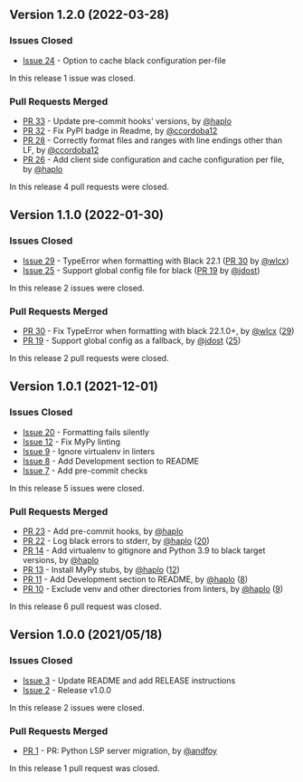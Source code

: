 ## Version 1.2.0 (2022-03-28)

### Issues Closed

* [Issue 24](https://github.com/python-lsp/python-lsp-black/issues/24) - Option to cache black configuration per-file

In this release 1 issue was closed.

### Pull Requests Merged

* [PR 33](https://github.com/python-lsp/python-lsp-black/pull/33) - Update pre-commit hooks' versions, by [@haplo](https://github.com/haplo)
* [PR 32](https://github.com/python-lsp/python-lsp-black/pull/32) - Fix PyPI badge in Readme, by [@ccordoba12](https://github.com/ccordoba12)
* [PR 28](https://github.com/python-lsp/python-lsp-black/pull/28) - Correctly format files and ranges with line endings other than LF, by [@ccordoba12](https://github.com/ccordoba12)
* [PR 26](https://github.com/python-lsp/python-lsp-black/pull/26) - Add client side configuration and cache configuration per file, by [@haplo](https://github.com/haplo)

In this release 4 pull requests were closed.

## Version 1.1.0 (2022-01-30)

### Issues Closed

* [Issue 29](https://github.com/python-lsp/python-lsp-black/issues/29) - TypeError when formatting with Black 22.1 ([PR 30](https://github.com/python-lsp/python-lsp-black/pull/30) by [@wlcx](https://github.com/wlcx))
* [Issue 25](https://github.com/python-lsp/python-lsp-black/issues/25) - Support global config file for black ([PR 19](https://github.com/python-lsp/python-lsp-black/pull/19) by [@jdost](https://github.com/jdost))

In this release 2 issues were closed.

### Pull Requests Merged

* [PR 30](https://github.com/python-lsp/python-lsp-black/pull/30) - Fix TypeError when formatting with black 22.1.0+, by [@wlcx](https://github.com/wlcx) ([29](https://github.com/python-lsp/python-lsp-black/issues/29))
* [PR 19](https://github.com/python-lsp/python-lsp-black/pull/19) - Support global config as a fallback, by [@jdost](https://github.com/jdost) ([25](https://github.com/python-lsp/python-lsp-black/issues/25))

In this release 2 pull requests were closed.

## Version 1.0.1 (2021-12-01)

### Issues Closed

* [Issue 20](https://github.com/python-lsp/python-lsp-black/issues/20) - Formatting fails silently
* [Issue 12](https://github.com/python-lsp/python-lsp-black/issues/12) - Fix MyPy linting
* [Issue 9](https://github.com/python-lsp/python-lsp-black/issues/9) - Ignore virtualenv in linters
* [Issue 8](https://github.com/python-lsp/python-lsp-black/issues/8) - Add Development section to README
* [Issue 7](https://github.com/python-lsp/python-lsp-black/issues/7) - Add pre-commit checks

In this release 5 issues were closed.

### Pull Requests Merged

* [PR 23](https://github.com/python-lsp/python-lsp-black/pull/23) - Add pre-commit hooks, by [@haplo](https://github.com/haplo)
* [PR 22](https://github.com/python-lsp/python-lsp-black/pull/22) - Log black errors to stderr, by [@haplo](https://github.com/haplo) ([20](https://github.com/python-lsp/python-lsp-black/issues/20))
* [PR 14](https://github.com/python-lsp/python-lsp-black/pull/14) - Add virtualenv to gitignore and Python 3.9 to black target versions, by [@haplo](https://github.com/haplo)
* [PR 13](https://github.com/python-lsp/python-lsp-black/pull/13) - Install MyPy stubs, by [@haplo](https://github.com/haplo) ([12](https://github.com/python-lsp/python-lsp-black/issues/12))
* [PR 11](https://github.com/python-lsp/python-lsp-black/pull/11) - Add Development section to README, by [@haplo](https://github.com/haplo) ([8](https://github.com/python-lsp/python-lsp-black/issues/8))
* [PR 10](https://github.com/python-lsp/python-lsp-black/pull/10) - Exclude venv and other directories from linters, by [@haplo](https://github.com/haplo) ([9](https://github.com/python-lsp/python-lsp-black/issues/9))

In this release 6 pull request was closed.

## Version 1.0.0 (2021/05/18)

### Issues Closed

- [Issue 3](https://github.com/python-lsp/python-lsp-black/issues/3) - Update README and add RELEASE instructions
- [Issue 2](https://github.com/python-lsp/python-lsp-black/issues/2) - Release v1.0.0

In this release 2 issues were closed.

### Pull Requests Merged

- [PR 1](https://github.com/python-lsp/python-lsp-black/pull/1) - PR: Python LSP server migration, by [@andfoy](https://github.com/andfoy)

In this release 1 pull request was closed.

